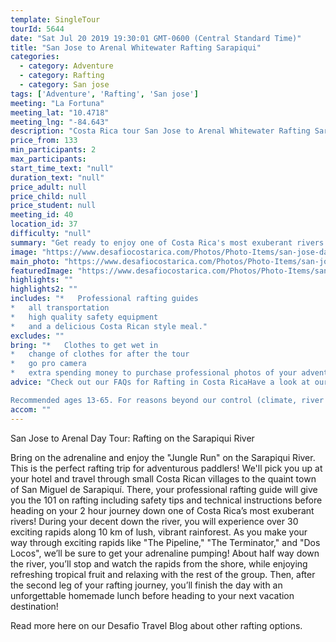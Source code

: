 ```yaml
---
template: SingleTour
tourId: 5644
date: "Sat Jul 20 2019 19:30:01 GMT-0600 (Central Standard Time)"
title: "San Jose to Arenal Whitewater Rafting Sarapiqui"
categories: 
  - category: Adventure
  - category: Rafting
  - category: San jose
tags: ['Adventure', 'Rafting', 'San jose']
meeting: "La Fortuna"
meeting_lat: "10.4718"
meeting_lng: "-84.643"
description: "Costa Rica tour San Jose to Arenal Whitewater Rafting Sarapiqui, id 5644"
price_from: 133
min_participants: 2
max_participants: 
start_time_text: "null"
duration_text: "null"
price_adult: null
price_child: null
price_student: null
meeting_id: 40
location_id: 37
difficulty: "null"
summary: "Get ready to enjoy one of Costa Rica's most exuberant rivers! Rafting on the Sarapiquí River is considered one of the Must-Do Costa Rica tours in the wet and wild Northern Zone of Costa Rica according to Costa Rica Traveler magazine. You'll experience over 30 exciting rapids with names like The Terminator and Dos Locos. Whether you are a first-timer or a rafting expert, this rafting trip will guarantee to get your adrenaline ..."
image: "https://www.desafiocostarica.com/Photos/Photo-Items/san-jose-day-tour-rafting-on-the-sarapiqui-river-1419967810.jpg"
main_photo: "https://www.desafiocostarica.com/Photos/Photo-Items/san-jose-day-tour-rafting-on-the-sarapiqui-river-1419967810.jpg"
featuredImage: "https://www.desafiocostarica.com/Photos/Photo-Items/san-jose-day-tour-rafting-on-the-sarapiqui-river-1419967810.jpg"
highlights: ""
highlights2: ""
includes: "*   Professional rafting guides
*   all transportation
*   high quality safety equipment
*   and a delicious Costa Rican style meal."
excludes: ""
bring: "*   Clothes to get wet in
*   change of clothes for after the tour
*   go pro camera
*   extra spending money to purchase professional photos of your adventure."
advice: "Check out our FAQs for Rafting in Costa RicaHave a look at our Adventure Waiver if you have questions about our adventure tour policies.

Recommended ages 13-65. For reasons beyond our control (climate, river levels, etc.), we may change to a more-suitable tour with an equal or similar adventure-appeal or offer other tour options so you don't miss out on a fun day in Costa Rica. We reserve the right to cancel a trip due to unfavorable conditions & will only run a tour according to our policies. Full refund is given if (on rare occasion) no tour is run. This adventure involves some inherent risk and physical exertion, so you must be in good physical condition! You must be a good swimmer and comfortable in the water."
accom: ""
---
```

San Jose to Arenal Day Tour: Rafting on the Sarapiqui River

Bring on the adrenaline and enjoy the "Jungle Run" on the Sarapiqui River. This is the perfect rafting trip for adventurous paddlers! We'll pick you up at your hotel and travel through small Costa Rican villages to the quaint town of San Miguel de Sarapiquí. There, your professional rafting guide will give you the 101 on rafting including safety tips and technical instructions before heading on your 2 hour journey down one of Costa Rica’s most exuberant rivers! During your decent down the river, you will experience over 30 exciting rapids along 10 km of lush, vibrant rainforest. As you make your way through exciting rapids like "The Pipeline," "The Terminator," and "Dos Locos", we’ll be sure to get your adrenaline pumping! About half way down the river, you’ll stop and watch the rapids from the shore, while enjoying refreshing tropical fruit and relaxing with the rest of the group. Then, after the second leg of your rafting journey, you’ll finish the day with an unforgettable homemade lunch before heading to your next vacation destination!

Read more here on our Desafio Travel Blog about other rafting options.